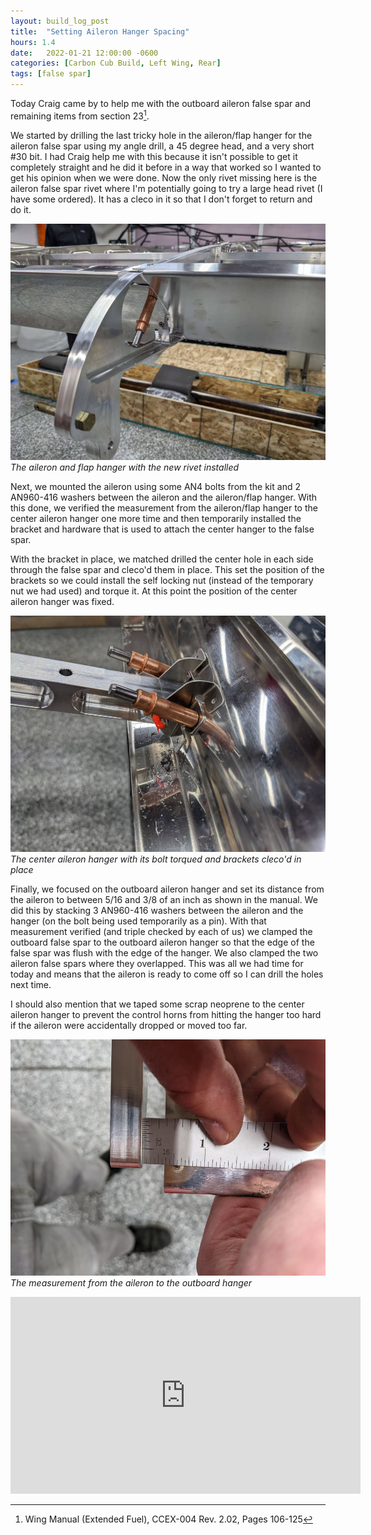 ```yaml
---
layout: build_log_post
title:  "Setting Aileron Hanger Spacing"
hours: 1.4
date:   2022-01-21 12:00:00 -0600
categories: [Carbon Cub Build, Left Wing, Rear]
tags: [false spar]
---
```


Today Craig came by to help me with the outboard aileron false spar and remaining items from section 23[^section-23-ref].

We started by drilling the last tricky hole in the aileron/flap hanger for the aileron false spar using my angle drill, a 45 degree head, and a very short #30 bit. I had Craig help me with this because it isn't possible to get it completely straight and he did it before in a way that worked so I wanted to get his opinion when we were done. Now the only rivet missing here is the aileron false spar rivet where I'm potentially going to try a large head rivet (I have some ordered). It has a cleco in it so that I don't forget to return and do it.

![Desktop View](/assets/img/posts/2022-01-21-setting-aileron-hanger-spacing/aileron-flap-hanger.jpg)
_The aileron and flap hanger with the new rivet installed_

Next, we mounted the aileron using some AN4 bolts from the kit and 2 AN960-416 washers between the aileron and the aileron/flap hanger. With this done, we verified the measurement from the aileron/flap hanger to the center aileron hanger one more time and then temporarily installed the bracket and hardware that is used to attach the center hanger to the false spar.

With the bracket in place, we matched drilled the center hole in each side through the false spar and cleco'd them in place. This set the position of the brackets so we could install the self locking nut (instead of the temporary nut we had used) and torque it. At this point the position of the center aileron hanger was fixed.

![Desktop View](/assets/img/posts/2022-01-21-setting-aileron-hanger-spacing/center-hanger.jpg)
_The center aileron hanger with its bolt torqued and brackets cleco'd in place_

Finally, we focused on the outboard aileron hanger and set its distance from the aileron to between 5/16 and 3/8 of an inch as shown in the manual. We did this by stacking 3 AN960-416 washers between the aileron and the hanger (on the bolt being used temporarily as a pin). With that measurement verified (and triple checked by each of us) we clamped the outboard false spar to the outboard aileron hanger so that the edge of the false spar was flush with the edge of the hanger. We also clamped the two aileron false spars where they overlapped. This was all we had time for today and means that the aileron is ready to come off so I can drill the holes next time.

I should also mention that we taped some scrap neoprene to the center aileron hanger to prevent the control horns from hitting the hanger too hard if the aileron were accidentally dropped or moved too far.

![Desktop View](/assets/img/posts/2022-01-21-setting-aileron-hanger-spacing/aileron-measurement.jpg)
_The measurement from the aileron to the outboard hanger_

<iframe width="560" height="315" src="https://www.youtube.com/embed/6LYvmq_DVx4" title="YouTube video player" frameborder="0" allow="accelerometer; autoplay; clipboard-write; encrypted-media; gyroscope; picture-in-picture" allowfullscreen></iframe>

[^section-23-ref]: Wing Manual (Extended Fuel), CCEX-004 Rev. 2.02, Pages 106-125